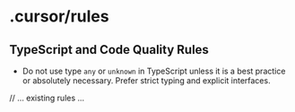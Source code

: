 # .cursor/rules

## TypeScript and Code Quality Rules

- Do not use type `any` or `unknown` in TypeScript unless it is a best practice or absolutely necessary. Prefer strict typing and explicit interfaces.

// ... existing rules ... 